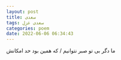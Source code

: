 ```yaml
---
layout: post
title: سعدی
tags: سعدی غزل
categories: poem
date: 2022-06-06 06:34:43
---
```


ما دگر بی تو صبر نتوانیم / که همین بود حد امکانش
